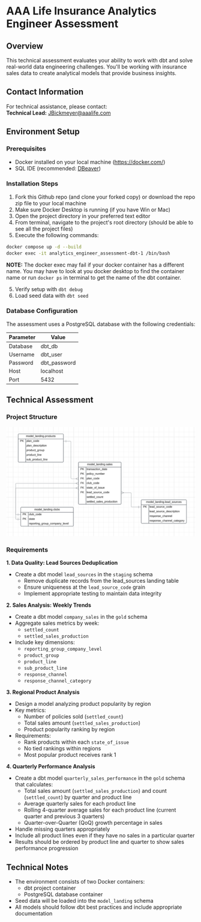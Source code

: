 # AAA Life Insurance Analytics Engineer Assessment

## Overview
This technical assessment evaluates your ability to work with dbt and solve real-world data engineering challenges. You'll be working with insurance sales data to create analytical models that provide business insights.

## Contact Information
For technical assistance, please contact:  
**Technical Lead:** JBickmeyer@aaalife.com

## Environment Setup

### Prerequisites
- Docker installed on your local machine (https://docker.com/)
- SQL IDE (recommended: [DBeaver](https://dbeaver.io/))

### Installation Steps
1. Fork this Github repo (and clone your forked copy) or download the repo zip file to your local machine
2. Make sure Docker Desktop is running (if you have Win or Mac)
3. Open the project directory in your preferred text editor
4. From terminal, navigate to the project's root directory (should be able to see all the project files)
5. Execute the following commands:
```bash
docker compose up -d --build
docker exec -it analytics_engineer_assessment-dbt-1 /bin/bash
```

**NOTE:** The docker exec may fail if your docker container has a different name. You may have to look at you docker
desktop to find the container name or run `docker ps` in terminal to get the name of the dbt container.

5. Verify setup with `dbt debug`
6. Load seed data with `dbt seed`

### Database Configuration
The assessment uses a PostgreSQL database with the following credentials:

| Parameter | Value |
|-----------|-------|
| Database | dbt_db |
| Username | dbt_user |
| Password | dbt_password |
| Host | localhost |
| Port | 5432 |

## Technical Assessment

### Project Structure
![img.png](img.png)

### Requirements

**1. Data Quality: Lead Sources Deduplication**
- Create a dbt model `lead_sources` in the `staging` schema
  - Remove duplicate records from the lead_sources landing table
  - Ensure uniqueness at the `lead_source_code` grain
  - Implement appropriate testing to maintain data integrity

**2. Sales Analysis: Weekly Trends**
- Create a dbt model `company_sales` in the `gold` schema
- Aggregate sales metrics by week:
  - `settled_count`
  - `settled_sales_production`
- Include key dimensions:
  - `reporting_group_company_level`
  - `product_group`
  - `product_line`
  - `sub_product_line`
  - `response_channel`
  - `response_channel_category`

**3. Regional Product Analysis**
- Design a model analyzing product popularity by region
- Key metrics:
  - Number of policies sold (`settled_count`)
  - Total sales amount (`settled_sales_production`)
  - Product popularity ranking by region
- Requirements:
  - Rank products within each `state_of_issue`
  - No tied rankings within regions
  - Most popular product receives rank 1

**4. Quarterly Performance Analysis**
- Create a dbt model `quarterly_sales_performance` in the `gold` schema that calculates:
  - Total sales amount (`settled_sales_production`) and count (`settled_count`) by quarter and product line
  - Average quarterly sales for each product line
  - Rolling 4-quarter average sales for each product line (current quarter and previous 3 quarters)
  - Quarter-over-Quarter (QoQ) growth percentage in sales
- Handle missing quarters appropriately
- Include all product lines even if they have no sales in a particular quarter
- Results should be ordered by product line and quarter to show sales performance progression

## Technical Notes
- The environment consists of two Docker containers:
  - dbt project container
  - PostgreSQL database container
- Seed data will be loaded into the `model_landing` schema
- All models should follow dbt best practices and include appropriate documentation